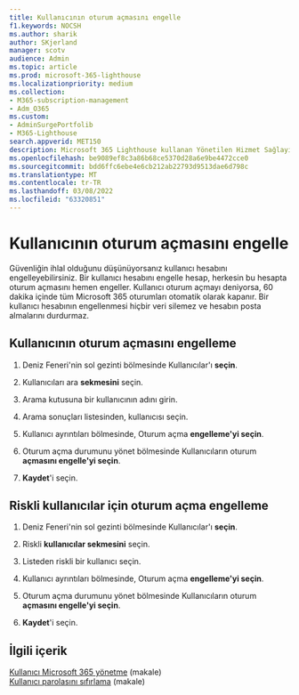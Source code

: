 ```yaml
---
title: Kullanıcının oturum açmasını engelle
f1.keywords: NOCSH
ms.author: sharik
author: SKjerland
manager: scotv
audience: Admin
ms.topic: article
ms.prod: microsoft-365-lighthouse
ms.localizationpriority: medium
ms.collection:
- M365-subscription-management
- Adm_O365
ms.custom:
- AdminSurgePortfolib
- M365-Lighthouse
search.appverid: MET150
description: Microsoft 365 Lighthouse kullanan Yönetilen Hizmet Sağlayıcıları (MSP)'ler için, kullanıcıların oturum a açmasını engellemek için güvenliğin ihlal edilmiş olduğunu düşünüyorsanız bir kullanıcı hesabını engellemeyi öğrenin.
ms.openlocfilehash: be9089ef8c3a86b68ce5370d28a6e9be4472cce0
ms.sourcegitcommit: bdd6ffc6ebe4e6cb212ab22793d9513dae6d798c
ms.translationtype: MT
ms.contentlocale: tr-TR
ms.lasthandoff: 03/08/2022
ms.locfileid: "63320851"
---
```

# <a name="block-user-sign-in"></a>Kullanıcının oturum açmasını engelle

Güvenliğin ihlal olduğunu düşünüyorsanız kullanıcı hesabını engelleyebilirsiniz. Bir kullanıcı hesabını engelle hesap, herkesin bu hesapta oturum açmasını hemen engeller. Kullanıcı oturum açmayı deniyorsa, 60 dakika içinde tüm Microsoft 365 oturumları otomatik olarak kapanır. Bir kullanıcı hesabının engellenmesi hiçbir veri silemez ve hesabın posta almalarını durdurmaz.

## <a name="block-sign-in-for-a-user"></a>Kullanıcının oturum açmasını engelleme

1. Deniz Feneri'nin sol gezinti bölmesinde Kullanıcılar'ı **seçin**.

2. Kullanıcıları ara **sekmesini** seçin.

3. Arama kutusuna bir kullanıcının adını girin.

4. Arama sonuçları listesinden, kullanıcısı seçin.

5. Kullanıcı ayrıntıları bölmesinde, Oturum açma **engelleme'yi seçin**.

6. Oturum açma durumunu yönet bölmesinde Kullanıcıların oturum **açmasını engelle'yi seçin**.

7. **Kaydet**'i seçin.

## <a name="block-sign-in-for-risky-users"></a>Riskli kullanıcılar için oturum açma engelleme

1. Deniz Feneri'nin sol gezinti bölmesinde Kullanıcılar'ı **seçin**.

2. Riskli **kullanıcılar sekmesini** seçin.

3. Listeden riskli bir kullanıcı seçin.

4. Kullanıcı ayrıntıları bölmesinde, Oturum açma **engelleme'yi seçin**.

5. Oturum açma durumunu yönet bölmesinde Kullanıcıların oturum **açmasını engelle'yi seçin**.

6. **Kaydet**'i seçin.

## <a name="related-content"></a>İlgili içerik

[Kullanıcı Microsoft 365 yönetme](../enterprise/manage-microsoft-365-accounts.md) (makale)\
[Kullanıcı parolasını sıfırlama](m365-lighthouse-reset-user-password.md) (makale)

